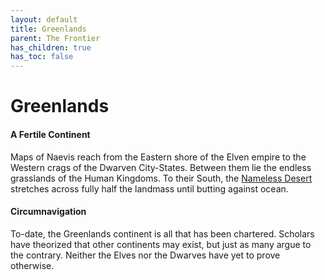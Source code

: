 ```yaml
---
layout: default
title: Greenlands
parent: The Frontier
has_children: true
has_toc: false
---
```


# Greenlands

#### A Fertile Continent

Maps of Naevis reach from the Eastern shore of the Elven empire to the Western crags of the Dwarven City-States. Between them lie the endless grasslands of the Human Kingdoms. To their South, the [Nameless Desert](../nameless_desert) stretches across fully half the landmass until butting against ocean.

#### Circumnavigation

To-date, the Greenlands continent is all that has been chartered. Scholars have theorized that other continents may exist, but just as many argue to the contrary. Neither the Elves nor the Dwarves have yet to prove otherwise.

